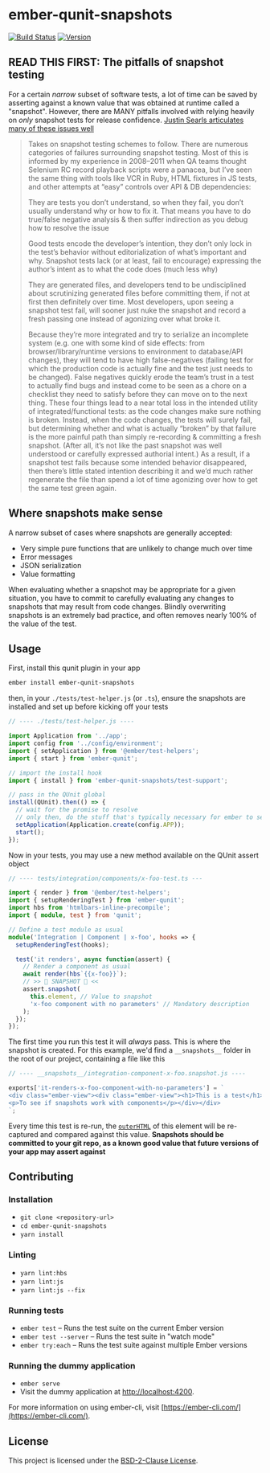 # ember-qunit-snapshots

[![Build Status](https://travis-ci.org/mike-north/ember-qunit-snapshots.svg?branch=master)](https://travis-ci.org/mike-north/ember-qunit-snapshots)
[![Version](https://img.shields.io/npm/v/ember-qunit-snapshots.svg)](https://www.npmjs.com/package/ember-qunit-snapshots)

## READ THIS FIRST: The pitfalls of snapshot testing

For a certain _narrow_ subset of software tests, a lot of time can be saved by asserting against a known value that was obtained at runtime called a "snapshot". However, there are MANY pitfalls involved with relying heavily on _only_ snapshot tests for release confidence. [Justin Searls articulates many of these issues well](https://twitter.com/searls/status/919594505938112512)

> Takes on snapshot testing schemes to follow. There are numerous categories of failures surrounding snapshot testing. Most of this is informed by my experience in 2008–2011 when QA teams thought Selenium RC record playback scripts were a panacea, but I’ve seen the same thing with tools like VCR in Ruby, HTML fixtures in JS tests, and other attempts at “easy” controls over API & DB dependencies:
>
> They are tests you don’t understand, so when they fail, you don’t usually understand why or how to fix it. That means you have to do true/false negative analysis & then suffer indirection as you debug how to resolve the issue
>
> Good tests encode the developer’s intention, they don’t only lock in the test’s behavior without editorialization of what’s important and why. Snapshot tests lack (or at least, fail to encourage) expressing the author’s intent as to what the code does (much less why)
>
> They are generated files, and developers tend to be undisciplined about scrutinizing generated files before committing them, if not at first then definitely over time. Most developers, upon seeing a snapshot test fail, will sooner just nuke the snapshot and record a fresh passing one instead of agonizing over what broke it.
>
> Because they’re more integrated and try to serialize an incomplete system (e.g. one with some kind of side effects: from browser/library/runtime versions to environment to database/API changes), they will tend to have high false-negatives (failing test for which the production code is actually fine and the test just needs to be changed). False negatives quickly erode the team’s trust in a test to actually find bugs and instead come to be seen as a chore on a checklist they need to satisfy before they can move on to the next thing.
> These four things lead to a near total loss in the intended utility of integrated/functional tests: as the code changes make sure nothing is broken.
> Instead, when the code changes, the tests will surely fail, but determining whether and what is actually “broken” by that failure is the more painful path than simply re-recording & committing a fresh snapshot. (After all, it’s not like the past snapshot was well understood or carefully expressed authorial intent.) As a result, if a snapshot test fails because some intended behavior disappeared, then there’s little stated intention describing it and we’d much rather regenerate the file than spend a lot of time agonizing over how to get the same test green again.

## Where snapshots make sense

A narrow subset of cases where snapshots are generally accepted:

- Very simple pure functions that are unlikely to change much over time
- Error messages
- JSON serialization
- Value formatting

When evaluating whether a snapshot may be appropriate for a given situation, you have to commit to carefully evaluating any changes to snapshots that may result from code changes. Blindly overwriting snapshots is an extremely bad practice, and often removes nearly 100% of the value of the test.

## Usage

First, install this qunit plugin in your app

```sh
ember install ember-qunit-snapshots
```

then, in your `./tests/test-helper.js` (or `.ts`), ensure the snapshots are installed and set up before kicking off your tests

```ts
// ---- ./tests/test-helper.js ----

import Application from '../app';
import config from '../config/environment';
import { setApplication } from '@ember/test-helpers';
import { start } from 'ember-qunit';

// import the install hook
import { install } from 'ember-qunit-snapshots/test-support';

// pass in the QUnit global
install(QUnit).then(() => {
  // wait for the promise to resolve
  // only then, do the stuff that's typically necessary for ember to set up for testing
  setApplication(Application.create(config.APP));
  start();
});
```

Now in your tests, you may use a new method available on the QUnit assert object

```ts
// ---- tests/integration/components/x-foo-test.ts ---

import { render } from '@ember/test-helpers';
import { setupRenderingTest } from 'ember-qunit';
import hbs from 'htmlbars-inline-precompile';
import { module, test } from 'qunit';

// Define a test module as usual
module('Integration | Component | x-foo', hooks => {
  setupRenderingTest(hooks);

  test('it renders', async function(assert) {
    // Render a component as usual
    await render(hbs`{{x-foo}}`);
    // >> 📸 SNAPSHOT 📸 <<
    assert.snapshot(
      this.element, // Value to snapshot
      'x-foo component with no parameters' // Mandatory description
    );
  });
});
```

The first time you run this test it will _always_ pass. This is where the snapshot is created. For this example, we'd find a `__snapshots__` folder in the root of our project, containing a file like this

```js
// ---- __snapshots__/integration-component-x-foo.snapshot.js ----

exports['it-renders-x-foo-component-with-no-parameters'] = `
<div class="ember-view"><div class="ember-view"><h1>This is a test</h1>
<p>To see if snapshots work with components</p></div></div>
`;
```

Every time this test is re-run, the [`outerHTML`](https://developer.mozilla.org/en-US/docs/Web/API/Element/outerHTML) of this element will be re-captured and compared against this value. **Snapshots should be committed to your git repo, as a known good value that future versions of your app may assert against**

## Contributing

### Installation

- `git clone <repository-url>`
- `cd ember-qunit-snapshots`
- `yarn install`

### Linting

- `yarn lint:hbs`
- `yarn lint:js`
- `yarn lint:js --fix`

### Running tests

- `ember test` – Runs the test suite on the current Ember version
- `ember test --server` – Runs the test suite in "watch mode"
- `ember try:each` – Runs the test suite against multiple Ember versions

### Running the dummy application

- `ember serve`
- Visit the dummy application at [http://localhost:4200](http://localhost:4200).

For more information on using ember-cli, visit [https://ember-cli.com/](https://ember-cli.com/).

## License

This project is licensed under the [BSD-2-Clause License](LICENSE.md).
